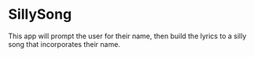 # SillySong

This app will prompt the user for their name, then build the lyrics to a silly song that incorporates their name.
